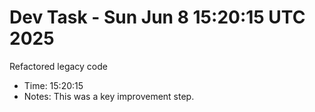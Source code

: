 # Dev Task - Sun Jun  8 15:20:15 UTC 2025
Refactored legacy code
- Time: 15:20:15
- Notes: This was a key improvement step.
